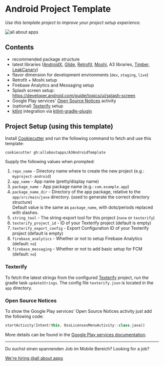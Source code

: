 # Android Project Template

_Use this template project to improve your project setup experience._

![all about apps](https://kcdn.at/company/51740/3214808/aaa3000.png "all about apps")

## Contents

* recommended package structure
* latest libraries ([AndroidX], [Glide], [Retrofit], [Moshi], A3 libraries, [Timber], [LeakCanary])
* flavor dimension for development environments (`dev`, `staging`, `live`)
* Retrofit + Moshi setup
* Firebase Analytics and Messaging setup
* Splash screen setup: <https://developer.android.com/guide/topics/ui/splash-screen>
* Google Play services' [Open Source Notices](#open-source-notices) activity
* (optional) [Texterify](#texterify) setup
* [ktlint] integration via [ktlint-gradle-plugin]

[AndroidX]: <https://developer.android.com/jetpack/androidx> "AndroidX Overview &nbsp;|&nbsp; Android Developers"
[Glide]: <https://github.com/bumptech/glide> "bumptech/glide: An image loading and caching library for Android focused on smooth scrolling"
[Retrofit]: <https://github.com/square/retrofit> "square/retrofit: A type-safe HTTP client for Android and the JVM"
[Moshi]: <https://github.com/square/moshi> "square/moshi: A modern JSON library for Kotlin and Java."
[Timber]: <https://github.com/JakeWharton/timber> "JakeWharton/timber: A logger with a small, extensible API which provides utility on top of Android's normal Log class."
[LeakCanary]: <https://github.com/square/leakcanary> "square/leakcanary: A memory leak detection library for Android."
[ktlint]: <https://github.com/pinterest/ktlint> "pinterest/ktlint: An anti-bikeshedding Kotlin linter with built-in formatter"
[ktlint-gradle-plugin]: <https://github.com/mfederczuk/ktlint-gradle-plugin> "mfederczuk/ktlint-gradle-plugin: ktlint Gradle Plugin"

## Project Setup (using this template)

Install [Cookiecutter](http://cookiecutter.readthedocs.io/en/latest/installation.html) and run the following command to
fetch and use this template:

```sh
cookiecutter gh:allaboutapps/A3AndroidTemplate
```

Supply the following values when prompted:

1) `repo_name`               - Directory name where to create the new project (e.g.: `myproject-android`)
2) `app_name`                - App name (pretty/display name)
3) `package_name`            - App package name (e.g.: `com.example.app`)
4) `package_name_dir`        - Directory of the app package, relative to the `app/src/main/java` directory.
                               (used to generate the correct directory structure)  
                               Default value is the same as `package_name`, with dots/periods replaced with slashes.
5) `string_tool`             - The string-export tool for this project (`none` or `texterify`)
6) `texterify_project_id`    - ID of your Texterify project (default is empty)
7) `texterify_export_config` - Export Configuration ID of your Texterify project (default is empty)
8) `firebase_analytics`      - Whether or not to setup Firebase Analytics (default: `no`)
9) `firebase_messaging`      - Whether or not to add basic setup for FCM (default: `no`)

### Texterify

To fetch the latest strings from the configured [Texterify] project, run the gradle task `updateStrings`.
The config file `texterify.json` is located in the `app` directory.

[Texterify]: <https://github.com/chrztoph/texterify> "texterify/texterify: The translation and localization management system."

### Open Source Notices

To show the Google Play services' Open Source Notices activity just add the following code:

```kotlin
startActivity(Intent(this, OssLicensesMenuActivity::class.java))
```

More details can be found in the [Google Play services documentation].

[Google Play services documentation]: <https://developers.google.com/android/guides/opensource> "Include open source notices &nbsp;|&nbsp; Google Play services &nbsp;|&nbsp; Google Developers"

---

Du suchst einen spannenden Job im Mobile Bereich?
Looking for a job?

[We're hiring @all about apps](https://www.allaboutapps.at/jobs/)
